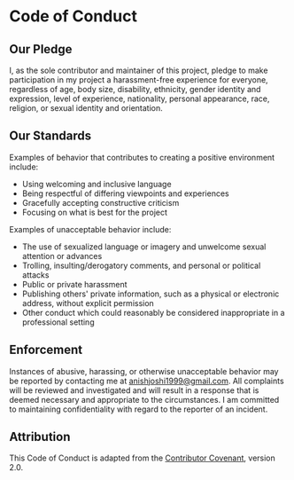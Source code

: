 # Code of Conduct

## Our Pledge

I, as the sole contributor and maintainer of this project, pledge to make participation in my project a harassment-free experience for everyone, regardless of age, body size, disability, ethnicity, gender identity and expression, level of experience, nationality, personal appearance, race, religion, or sexual identity and orientation.

## Our Standards

Examples of behavior that contributes to creating a positive environment include:

- Using welcoming and inclusive language
- Being respectful of differing viewpoints and experiences
- Gracefully accepting constructive criticism
- Focusing on what is best for the project

Examples of unacceptable behavior include:

- The use of sexualized language or imagery and unwelcome sexual attention or advances
- Trolling, insulting/derogatory comments, and personal or political attacks
- Public or private harassment
- Publishing others' private information, such as a physical or electronic address, without explicit permission
- Other conduct which could reasonably be considered inappropriate in a professional setting

## Enforcement

Instances of abusive, harassing, or otherwise unacceptable behavior may be reported by contacting me at [anishjoshi1999@gmail.com](mailto:anishjoshi1999@gmail.com). All complaints will be reviewed and investigated and will result in a response that is deemed necessary and appropriate to the circumstances. I am committed to maintaining confidentiality with regard to the reporter of an incident.

## Attribution

This Code of Conduct is adapted from the [Contributor Covenant](https://www.contributor-covenant.org/version/2/0/code_of_conduct.html), version 2.0.

